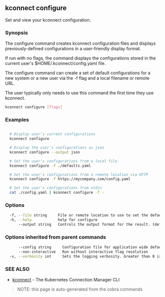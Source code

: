## kconnect configure

Set and view your kconnect configuration.

### Synopsis


The configure command creates kconnect configuration files and displays 
previously-defined configurations in a user-friendly display format.

If run with no flags, the command displays the configurations stored in the 
current user's $HOME/.kconnect/config.yaml file.

The configure command can create a set of default configurations for a new 
system or a new user via the -f flag and a local filename or remote URL.

The user typically only needs to use this command the first time they use 
kconnect.


```bash
kconnect configure [flags]
```

### Examples

```bash

  # Display user's current configurations
  kconnect configure

  # Display the user's configurations as json
  kconnect configure --output json

  # Set the user's configurations from a local file
  kconnect configure -f ./defaults.yaml

  # Set the user's configurations from a remote location via HTTP
  kconnect configure -f https://mycompany.com/config.yaml

  # Set the user's configurations from stdin
  cat ./config.yaml | kconnect configure -f -

```

### Options

```bash
  -f, --file string     File or remote location to use to set the default configuration
  -h, --help            help for configure
      --output string   Controls the output format for the result. (default "yaml")
```

### Options inherited from parent commands

```bash
      --config string     Configuration file for application wide defaults. (default "$HOME/.kconnect/config.yaml")
      --non-interactive   Run without interactive flag resolution
  -v, --verbosity int     Sets the logging verbosity. Greater than 0 is debug and greater than 9 is trace.
```

### SEE ALSO

* [kconnect](index.md)	 - The Kubernetes Connection Manager CLI


> NOTE: this page is auto-generated from the cobra commands

